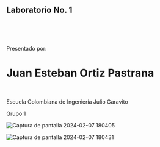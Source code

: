 ## Laboratorio No. 1

  

   

Presentado por:   

# Juan Esteban Ortiz Pastrana 



   
 
Escuela Colombiana de Ingeniería Julio Garavito   

Grupo 1   


![Captura de pantalla 2024-02-07 180405](https://github.com/juaneortiz1/Lab01CVDS-/assets/97971732/412dd4c4-5c33-4c7d-916b-56d05b8d8b99)

![Captura de pantalla 2024-02-07 180431](https://github.com/juaneortiz1/Lab01CVDS-/assets/97971732/45ce8020-ec56-4b86-af5e-0cd44ce4e02f)
